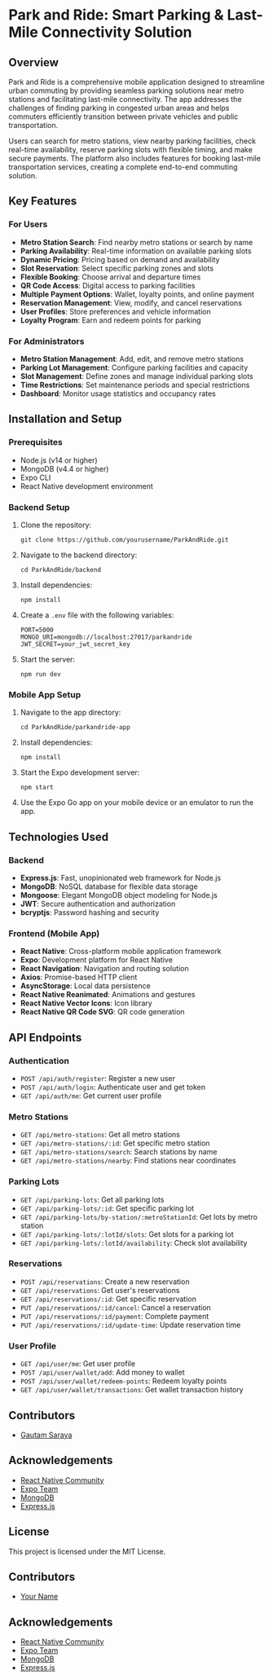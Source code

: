 # Park and Ride: Smart Parking & Last-Mile Connectivity Solution

## Overview

Park and Ride is a comprehensive mobile application designed to streamline urban commuting by providing seamless parking solutions near metro stations and facilitating last-mile connectivity. The app addresses the challenges of finding parking in congested urban areas and helps commuters efficiently transition between private vehicles and public transportation.

Users can search for metro stations, view nearby parking facilities, check real-time availability, reserve parking slots with flexible timing, and make secure payments. The platform also includes features for booking last-mile transportation services, creating a complete end-to-end commuting solution.

## Key Features

### For Users

- **Metro Station Search**: Find nearby metro stations or search by name
- **Parking Availability**: Real-time information on available parking slots
- **Dynamic Pricing**: Pricing based on demand and availability
- **Slot Reservation**: Select specific parking zones and slots
- **Flexible Booking**: Choose arrival and departure times
- **QR Code Access**: Digital access to parking facilities
- **Multiple Payment Options**: Wallet, loyalty points, and online payment
- **Reservation Management**: View, modify, and cancel reservations
- **User Profiles**: Store preferences and vehicle information
- **Loyalty Program**: Earn and redeem points for parking

### For Administrators

- **Metro Station Management**: Add, edit, and remove metro stations
- **Parking Lot Management**: Configure parking facilities and capacity
- **Slot Management**: Define zones and manage individual parking slots
- **Time Restrictions**: Set maintenance periods and special restrictions
- **Dashboard**: Monitor usage statistics and occupancy rates

## Installation and Setup

### Prerequisites

- Node.js (v14 or higher)
- MongoDB (v4.4 or higher)
- Expo CLI
- React Native development environment

### Backend Setup

1. Clone the repository:

   ```
   git clone https://github.com/yourusername/ParkAndRide.git
   ```

2. Navigate to the backend directory:

   ```
   cd ParkAndRide/backend
   ```

3. Install dependencies:

   ```
   npm install
   ```

4. Create a `.env` file with the following variables:

   ```
   PORT=5000
   MONGO_URI=mongodb://localhost:27017/parkandride
   JWT_SECRET=your_jwt_secret_key
   ```

5. Start the server:
   ```
   npm run dev
   ```

### Mobile App Setup

1. Navigate to the app directory:

   ```
   cd ParkAndRide/parkandride-app
   ```

2. Install dependencies:

   ```
   npm install
   ```

3. Start the Expo development server:

   ```
   npm start
   ```

4. Use the Expo Go app on your mobile device or an emulator to run the app.

## Technologies Used

### Backend

- **Express.js**: Fast, unopinionated web framework for Node.js
- **MongoDB**: NoSQL database for flexible data storage
- **Mongoose**: Elegant MongoDB object modeling for Node.js
- **JWT**: Secure authentication and authorization
- **bcryptjs**: Password hashing and security

### Frontend (Mobile App)

- **React Native**: Cross-platform mobile application framework
- **Expo**: Development platform for React Native
- **React Navigation**: Navigation and routing solution
- **Axios**: Promise-based HTTP client
- **AsyncStorage**: Local data persistence
- **React Native Reanimated**: Animations and gestures
- **React Native Vector Icons**: Icon library
- **React Native QR Code SVG**: QR code generation

## API Endpoints

### Authentication

- `POST /api/auth/register`: Register a new user
- `POST /api/auth/login`: Authenticate user and get token
- `GET /api/auth/me`: Get current user profile

### Metro Stations

- `GET /api/metro-stations`: Get all metro stations
- `GET /api/metro-stations/:id`: Get specific metro station
- `GET /api/metro-stations/search`: Search stations by name
- `GET /api/metro-stations/nearby`: Find stations near coordinates

### Parking Lots

- `GET /api/parking-lots`: Get all parking lots
- `GET /api/parking-lots/:id`: Get specific parking lot
- `GET /api/parking-lots/by-station/:metroStationId`: Get lots by metro station
- `GET /api/parking-lots/:lotId/slots`: Get slots for a parking lot
- `GET /api/parking-lots/:lotId/availability`: Check slot availability

### Reservations

- `POST /api/reservations`: Create a new reservation
- `GET /api/reservations`: Get user's reservations
- `GET /api/reservations/:id`: Get specific reservation
- `PUT /api/reservations/:id/cancel`: Cancel a reservation
- `PUT /api/reservations/:id/payment`: Complete payment
- `PUT /api/reservations/:id/update-time`: Update reservation time

### User Profile

- `GET /api/user/me`: Get user profile
- `POST /api/user/wallet/add`: Add money to wallet
- `POST /api/user/wallet/redeem-points`: Redeem loyalty points
- `GET /api/user/wallet/transactions`: Get wallet transaction history

## Contributors

- [Gautam Saraya](https://github.com/gautamsaraya)

## Acknowledgements

- [React Native Community](https://reactnative.dev/)
- [Expo Team](https://expo.dev/)
- [MongoDB](https://www.mongodb.com/)
- [Express.js](https://expressjs.com/)

## License

This project is licensed under the MIT License.

## Contributors

- [Your Name](https://github.com/yourusername)

## Acknowledgements

- [React Native Community](https://reactnative.dev/)
- [Expo Team](https://expo.dev/)
- [MongoDB](https://www.mongodb.com/)
- [Express.js](https://expressjs.com/)
